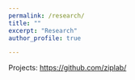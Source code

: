 ```yaml
---
permalink: /research/
title: ""
excerpt: "Research"
author_profile: true

---
```



Projects: https://github.com/ziplab/

